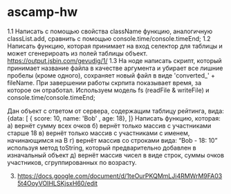 # ascamp-hw
1.1 Написать с помощью свойства className функцию, аналогичную classList.add, сравнить с помощью console.time/console.timeEnd; 
1.2 Написать функцию, которая принимает на вход селектор для таблицы и может сгенерироать из полей таблицы объект. https://output.jsbin.com/gevudig/1/ 
1.3 На ноде написать скрипт, который принимает название файла в качестве аргумента и убирает все лишние пробелы (кроме одного), сохраняет новый файл в виде 'converted_' + fileName. При завершении работы скрпита показывает время, за которое он отработал. Используем модель fs (readFile & writeFile) и console.time/console.timeEnd;

Дан объект с ответом от сервера, содержащим таблицу рейтинга, вида: {data: [ { score: 10, name: 'Bob' , age: 18}, ]} 
Написать функцию, которая: 
а) вернёт сумму всех очков 
б) вернёт только массив с участниками старше 18 
в) вернёт только массив с участниками с именем, начинающимся на B 
г) вернёт массив со строками вида: “Bob - 18: 10” используя метод toString, который предварительно добавлен в изначальный объект 
д) вернёт массив чисел в виде строк, суммы очков участников, сгруппированных по возрасту.

3. https://docs.google.com/document/d/1teOurPKQMmLJi4RMWrM9FA035t4OoyVOIHLSKjsxH60/edit